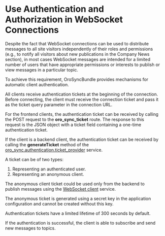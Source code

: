 <a id="dev-cookbook-system-websockets-authentication-autorization"></a>

# Use Authentication and Authorization in WebSocket Connections

Despite the fact that WebSocket connections can be used to distribute messages to all site visitors independently of
their roles and permissions (e.g., to notify all visitors about new publications in the Company News section), in most
cases WebSocket messages are intended for a limited number of users that have appropriate permissions or interests to
publish or view messages in a particular topic.

To achieve this requirement, OroSyncBundle provides mechanisms for automatic client authentication.

All clients receive authentication tickets at the beginning of the connection. Before connecting, the client must
receive the connection ticket and pass it as the ticket query parameter in the connection URL.

For the frontend clients, the authentication ticket can be received by calling the POST request to the **oro_sync_ticket**
route. The response to this request is the JSON object with a ticket field containing a one-time authentication
ticket.

If the client is a backend client, the authentication ticket can be received by calling the **generateTicket** method of the <a href="https://github.com/oroinc/platform/blob/5.1/src/Oro/Bundle/SyncBundle/Authentication/Ticket/TicketProvider.php" target="_blank">oro_sync.authentication.ticket_provider</a> service.

A ticket can be of two types:

1. Representing an authenticated user.
2. Representing an anonymous client.

The anonymous client ticket could be used only from the backend to publish messages using the [WebSocket client](publish-to-topic.md#dev-cookbook-system-websockets-publish-to-topic) service.

The anonymous ticket is generated using a secret key in the application configuration and cannot be created without this key.

Authentication tickets have a limited lifetime of 300 seconds by default.

If the authentication is successful, the client is able to subscribe and send new messages to topics.

<!-- Frontend -->
